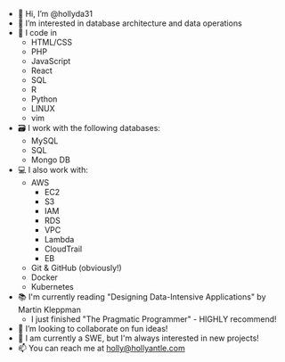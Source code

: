 - 👋 Hi, I’m @hollyda31
- 👀 I’m interested in database architecture and data operations
- 💾 I code in
  - HTML/CSS
  - PHP
  - JavaScript
  - React
  - SQL
  - R
  - Python
  - LINUX
  - vim
- 🗃️ I work with the following databases:
  - MySQL
  - SQL
  - Mongo DB
- 💻 I also work with:
  - AWS
    - EC2
    - S3
    - IAM
    - RDS
    - VPC
    - Lambda
    - CloudTrail
    - EB
  - Git & GitHub (obviously!)
  - Docker
  - Kubernetes
- 📚 I'm currently reading "Designing Data-Intensive Applications" by Martin Kleppman
    - I just finished "The Pragmatic Programmer" - HIGHLY recommend!
- 💞️ I’m looking to collaborate on fun ideas!
- 💼 I am currently a SWE, but I'm always interested in new projects!
- 📫 You can reach me at holly@hollyantle.com

<!---
hollyda31/hollyda31 is a ✨ special ✨ repository because its `README.md` (this file) appears on your GitHub profile.
You can click the Preview link to take a look at your changes.
--->
